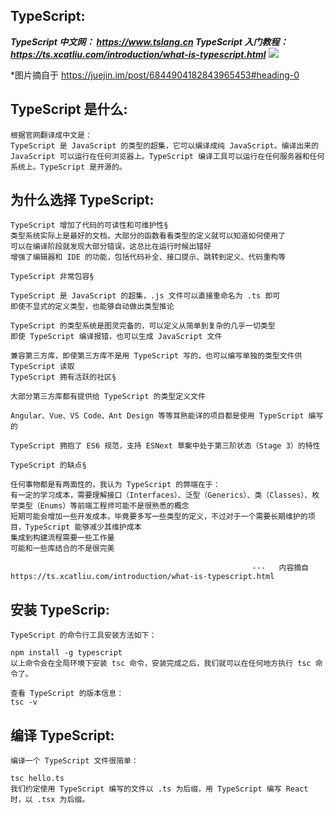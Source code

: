 ## **TypeScript:**

**_TypeScript 中文网： https://www.tslang.cn
TypeScript 入门教程：https://ts.xcatliu.com/introduction/what-is-typescript.html_**
![](https://imgkr2.cn-bj.ufileos.com/8bc029f2-abe4-4582-a2fc-e60c47cfd526.png?UCloudPublicKey=TOKEN_8d8b72be-579a-4e83-bfd0-5f6ce1546f13&Signature=0RTEv094RL7bFCpPytABn%252BaAEKA%253D&Expires=1597565240)

\*图片摘自于 https://juejin.im/post/6844904182843965453#heading-0

## **TypeScript 是什么:**

```
根据官网翻译成中文是：
TypeScript 是 JavaScript 的类型的超集，它可以编译成纯 JavaScript。编译出来的 JavaScript 可以运行在任何浏览器上。TypeScript 编译工具可以运行在任何服务器和任何系统上。TypeScript 是开源的。
```

## **为什么选择 TypeScript:**

```
TypeScript 增加了代码的可读性和可维护性§
类型系统实际上是最好的文档，大部分的函数看看类型的定义就可以知道如何使用了
可以在编译阶段就发现大部分错误，这总比在运行时候出错好
增强了编辑器和 IDE 的功能，包括代码补全、接口提示、跳转到定义、代码重构等

TypeScript 非常包容§

TypeScript 是 JavaScript 的超集，.js 文件可以直接重命名为 .ts 即可
即使不显式的定义类型，也能够自动做出类型推论

TypeScript 的类型系统是图灵完备的，可以定义从简单到复杂的几乎一切类型
即使 TypeScript 编译报错，也可以生成 JavaScript 文件

兼容第三方库，即使第三方库不是用 TypeScript 写的，也可以编写单独的类型文件供 TypeScript 读取
TypeScript 拥有活跃的社区§

大部分第三方库都有提供给 TypeScript 的类型定义文件

Angular、Vue、VS Code、Ant Design 等等耳熟能详的项目都是使用 TypeScript 编写的

TypeScript 拥抱了 ES6 规范，支持 ESNext 草案中处于第三阶状态（Stage 3）的特性

TypeScript 的缺点§

任何事物都是有两面性的，我认为 TypeScript 的弊端在于：
有一定的学习成本，需要理解接口（Interfaces）、泛型（Generics）、类（Classes）、枚举类型（Enums）等前端工程师可能不是很熟悉的概念
短期可能会增加一些开发成本，毕竟要多写一些类型的定义，不过对于一个需要长期维护的项目，TypeScript 能够减少其维护成本
集成到构建流程需要一些工作量
可能和一些库结合的不是很完美

                                                      ---   内容摘自https://ts.xcatliu.com/introduction/what-is-typescript.html
```

## **安装 TypeScrip:**

```
TypeScript 的命令行工具安装方法如下：

npm install -g typescript
以上命令会在全局环境下安装 tsc 命令，安装完成之后，我们就可以在任何地方执行 tsc 命令了。

查看 TypeScript 的版本信息：
tsc -v
```

## **编译 TypeScript:**

```
编译一个 TypeScript 文件很简单：

tsc hello.ts
我们约定使用 TypeScript 编写的文件以 .ts 为后缀，用 TypeScript 编写 React 时，以 .tsx 为后缀。
```
